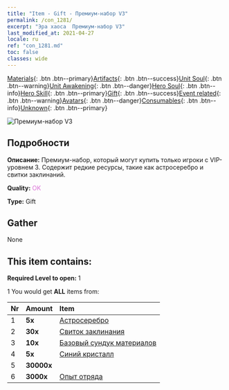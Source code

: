 ```yaml
---
title: "Item - Gift - Премиум-набор V3"
permalink: /con_1281/
excerpt: "Эра хаоса  Премиум-набор V3"
last_modified_at: 2021-04-27
locale: ru
ref: "con_1281.md"
toc: false
classes: wide
---
```

 [Materials](/ItemsRU/){: .btn .btn--primary}[Artifacts](/ItemsRU/Artifacts/){: .btn .btn--success}[Unit Soul](/ItemsRU/UnitSoul/){: .btn .btn--warning}[Unit Awakening](/ItemsRU/UnitAwakening/){: .btn .btn--danger}[Hero Soul](/ItemsRU/HeroSoul/){: .btn .btn--info}[Hero Skill](/ItemsRU/HeroSkill/){: .btn .btn--primary}[Gift](/ItemsRU/Gift/){: .btn .btn--success}[Event related](/ItemsRU/Events/){: .btn .btn--warning}[Avatars](/ItemsRU/Avatars/){: .btn .btn--danger}[Consumables](/ItemsRU/Consumables/){: .btn .btn--info}[Unknown](/ItemsRU/Unknown/){: .btn .btn--primary}

 ![Премиум-набор V3](/images/t/i_905003.png)

## Подробности
 **Описание:** Премиум-набор, который могут купить только игроки с VIP-уровнем 3. Содержит редкие ресурсы, такие как астросеребро и свитки заклинаний.

 **Quality:** <span style="color: #DA70D6">OK</span>

 **Type:** Gift

## Gather

  None

## This item contains:

 **Required Level to open:** 1

 1 You would get **ALL** items  from:

  | Nr | Amount |     Item    |
  |:---|:-------|:------------|
  | 1 |  **5x** | [Астросеребро](/ItemsRU/con_969/) |  | 
  | 2 |  **30x** | [Свиток заклинания](/ItemsRU/con_694/) |  | 
  | 3 |  **10x** | [Базовый сундук материалов](/ItemsRU/con_756/) |  | 
  | 4 |  **5x** | [Синий кристалл](/ItemsRU/con_716/) |  | 
  | 5 |  **30000x** | <i class="fas fa-coins"/> |  | 
  | 6 |  **3000x** | [Опыт отряда](/ItemsRU/con_902/) |  | 

